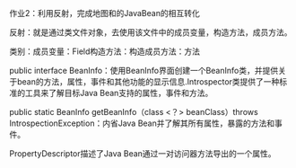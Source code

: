 作业2：利用反射，完成地图和的JavaBean的相互转化

反射：就是通过类文件对象，去使用该文件中的成员变量，构造方法，成员方法。

类别：成员变量：Field构造方法：构造成员方法：方法

public interface BeanInfo：使用BeanInfo界面创建一个BeanInfo类，并提供关于bean的方法，属性，事件和其他功能的显示信息.Introspector类提供了一种标准的工具来了解目标Java Bean支持的属性，事件和方法。

public static BeanInfo getBeanInfo（class <？> beanClass）throws IntrospectionException：内省Java Bean并了解其所有属性，暴露的方法和事件。

PropertyDescriptor描述了Java Bean通过一对访问器方法导出的一个属性。

